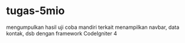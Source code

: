 # tugas-5mio
mengumpulkan hasil uji coba mandiri terkait menampilkan navbar, data kontak, dsb dengan framework CodeIgniter 4
